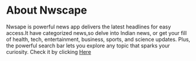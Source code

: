 # About Nwscape
 Nwsape is powerful  news app delivers the latest  headlines for easy access.It have categorized news,so delve into Indian news, or get your fill of health, tech, entertainment, business, sports, and science updates. Plus, the powerful search bar lets you explore any topic that sparks your curiosity. 
 Check it by clicking <a target="_blank" href="https://sanyamsharmaa.github.io/Nwscape">Here</a>

 


